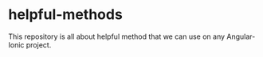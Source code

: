 # helpful-methods
This repository is all about helpful method that we can use on any Angular-Ionic project.
